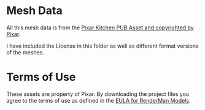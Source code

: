 # Mesh Data

All this mesh data is from the [Pixar Kitchen PUB Asset and copyrighted by Pixar](https://renderman.pixar.com/kitchen-pup-asset).

I have included the License in this folder as well as different format versions of the meshes.

# Terms of Use
These assets are property of Pixar. By downloading the project files you agree to the terms of use as defined in the [EULA for RenderMan Models](https://pixar-community-production.s3-us-west-1.amazonaws.com/license.pdf).